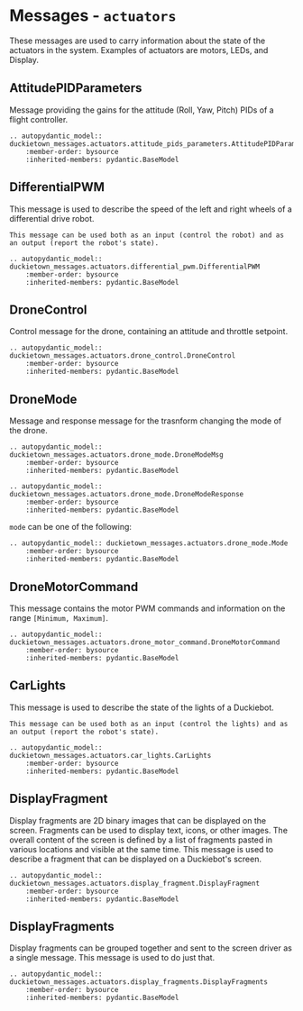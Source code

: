 # Messages - `actuators`

These messages are used to carry information about the state of the actuators in the system. 
Examples of actuators are motors, LEDs, and Display.

## AttitudePIDParameters

Message providing the gains for the attitude (Roll, Yaw, Pitch) PIDs of a flight controller.

```{eval-rst}
.. autopydantic_model:: duckietown_messages.actuators.attitude_pids_parameters.AttitudePIDParameters
    :member-order: bysource
    :inherited-members: pydantic.BaseModel
```

## DifferentialPWM

This message is used to describe the speed of the left and right wheels of a differential drive robot.

```{note}
This message can be used both as an input (control the robot) and as an output (report the robot's state).
```

```{eval-rst}
.. autopydantic_model:: duckietown_messages.actuators.differential_pwm.DifferentialPWM
    :member-order: bysource
    :inherited-members: pydantic.BaseModel
```

## DroneControl

Control message for the drone, containing an attitude and throttle setpoint.

```{eval-rst}
.. autopydantic_model:: duckietown_messages.actuators.drone_control.DroneControl
    :member-order: bysource
    :inherited-members: pydantic.BaseModel
```

## DroneMode

Message and response message for the trasnform changing the mode of the drone.


```{eval-rst}
.. autopydantic_model:: duckietown_messages.actuators.drone_mode.DroneModeMsg
    :member-order: bysource
    :inherited-members: pydantic.BaseModel
```

```{eval-rst}
.. autopydantic_model:: duckietown_messages.actuators.drone_mode.DroneModeResponse
    :member-order: bysource
    :inherited-members: pydantic.BaseModel
```

`mode` can be one of the following:

```{eval-rst}
.. autopydantic_model:: duckietown_messages.actuators.drone_mode.Mode
    :member-order: bysource
    :inherited-members: pydantic.BaseModel
```

## DroneMotorCommand

This message contains the motor PWM commands and information on the range `[Minimum, Maximum]`.
```{eval-rst}
.. autopydantic_model:: duckietown_messages.actuators.drone_motor_command.DroneMotorCommand
    :member-order: bysource
    :inherited-members: pydantic.BaseModel
```

## CarLights

This message is used to describe the state of the lights of a Duckiebot.

```{note}
This message can be used both as an input (control the lights) and as an output (report the robot's state).
```

```{eval-rst}
.. autopydantic_model:: duckietown_messages.actuators.car_lights.CarLights
    :member-order: bysource
    :inherited-members: pydantic.BaseModel
```


## DisplayFragment

Display fragments are 2D binary images that can be displayed on the screen. Fragments can be used to display text, 
icons, or other images. The overall content of the screen is defined by a list of fragments pasted in various locations
and visible at the same time.
This message is used to describe a fragment that can be displayed on a Duckiebot's screen.

```{eval-rst}
.. autopydantic_model:: duckietown_messages.actuators.display_fragment.DisplayFragment
    :member-order: bysource
    :inherited-members: pydantic.BaseModel
```


## DisplayFragments

Display fragments can be grouped together and sent to the screen driver as a single message. This message is used to
do just that.

```{eval-rst}
.. autopydantic_model:: duckietown_messages.actuators.display_fragments.DisplayFragments
    :member-order: bysource
    :inherited-members: pydantic.BaseModel
```